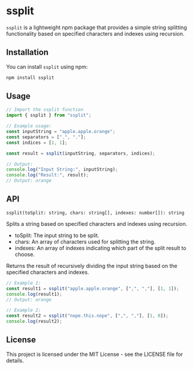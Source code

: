 # ssplit

`ssplit` is a lightweight npm package that provides a simple string splitting functionality based on specified characters and indexes using recursion.

## Installation

You can install `ssplit` using npm:

```bash
npm install ssplit
```

## Usage

```typescript
// Import the ssplit function
import { ssplit } from "ssplit";

// Example usage:
const inputString = "apple.apple.orange";
const separators = [".", "."];
const indices = [1, 1];

const result = ssplit(inputString, separators, indices);

// Output:
console.log("Input String:", inputString);
console.log("Result:", result);
// Output: orange
```

## API

`ssplit(toSplit: string, chars: string[], indexes: number[]): string`

Splits a string based on specified characters and indexes using recursion.

- toSplit: The input string to be split.
- chars: An array of characters used for splitting the string.
- indexes: An array of indexes indicating which part of the split result to choose.

Returns the result of recursively dividing the input string based on the specified characters and indexes.

```typescript
// Example 1:
const result1 = ssplit("apple.apple.orange", [",", ","], [1, 1]);
console.log(result1);
// Output: orange

// Example 2:
const result2 = ssplit("nope.this.nope", [",", ","], [1, 0]);
console.log(result2);
```

## License

This project is licensed under the MIT License - see the LICENSE file for details.
